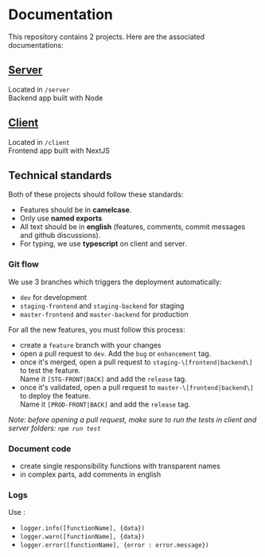 # Documentation

This repository contains 2 projects. Here are the associated documentations:

## [Server](server/)

Located in `/server`  
Backend app built with Node

## [Client](client/)

Located in `/client`  
Frontend app built with NextJS

## Technical standards

Both of these projects should follow these standards:

- Features should be in **camelcase**.
- Only use **named exports**
- All text should be in **english** (features, comments, commit messages and github discussions).
- For typing, we use **typescript** on client and server.

### Git flow

We use 3 branches which triggers the deployment automatically:

- `dev` for development
- `staging-frontend` and `staging-backend` for staging
- `master-frontend` and `master-backend` for production

For all the new features, you must follow this process:
- create a `feature` branch with your changes
- open a pull request to `dev`. Add the `bug` or `enhancement` tag.
- once it's merged, open a pull request to `staging-\[frontend|backend\]` to test the feature.  
  Name it `[STG-FRONT|BACK]` and add the `release` tag.
- once it's validated, open a pull request to `master-\[frontend|backend\]` to deploy the feature.  
  Name it `[PROD-FRONT|BACK]` and add the `release` tag.


*Note: before opening a pull request, make sure to run the tests in client and server folders: `npm run test`*

### Document code

- create single responsibility functions with transparent names
- in complex parts, add comments in english

### Logs

Use :

- `logger.info([functionName], {data})`
- `logger.warn([functionName], {data})`
- `logger.error([functionName], {error : error.message})`

